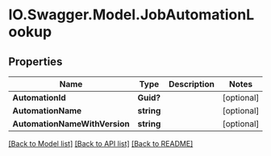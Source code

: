 # IO.Swagger.Model.JobAutomationLookup
## Properties

Name | Type | Description | Notes
------------ | ------------- | ------------- | -------------
**AutomationId** | **Guid?** |  | [optional] 
**AutomationName** | **string** |  | [optional] 
**AutomationNameWithVersion** | **string** |  | [optional] 

[[Back to Model list]](../README.md#documentation-for-models) [[Back to API list]](../README.md#documentation-for-api-endpoints) [[Back to README]](../README.md)

